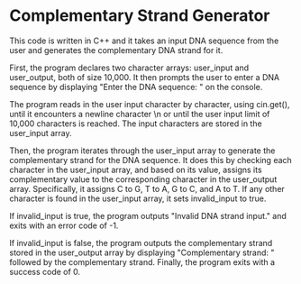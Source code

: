 # Complementary Strand Generator

This code is written in C++ and it takes an input DNA sequence from the user and generates the complementary DNA strand for it.

First, the program declares two character arrays: user_input and user_output, both of size 10,000. It then prompts the user to enter a DNA sequence by displaying "Enter the DNA sequence: " on the console.

The program reads in the user input character by character, using cin.get(), until it encounters a newline character \n or until the user input limit of 10,000 characters is reached. The input characters are stored in the user_input array.

Then, the program iterates through the user_input array to generate the complementary strand for the DNA sequence. It does this by checking each character in the user_input array, and based on its value, assigns its complementary value to the corresponding character in the user_output array. Specifically, it assigns C to G, T to A, G to C, and A to T. If any other character is found in the user_input array, it sets invalid_input to true.

If invalid_input is true, the program outputs "Invalid DNA strand input." and exits with an error code of -1.

If invalid_input is false, the program outputs the complementary strand stored in the user_output array by displaying "Complementary strand: " followed by the complementary strand. Finally, the program exits with a success code of 0.